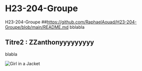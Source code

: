 # H23-204-Groupe
H23-204-Groupe
##https://github.com/RaphaelAouad/H23-204-Groupe/blob/main/README.md
bblabla

## Titre2 : ZZanthonyyyyyyyyy
blabla

<img src = "https://www.google.com/imgres?imgurl=https%3A%2F%2Fc8.alamy.com%2Fcomp%2FD5MHE1%2Fthomson-twins-uk-pop-group-with-tom-bailey-about-1982-pho9to-stephen-D5MHE1.jpg&imgrefurl=https%3A%2F%2Fwww.alamy.com%2Fstock-photo-thomson-twins-uk-pop-group-with-tom-bailey-about-1982-pho9to-stephen-55157145.html&tbnid=KYvwfK0lHqFrcM&vet=12ahUKEwjoupXUs978AhWHn3IEHYWRAeQQMygAegQIARA-..i&docid=AUmttNAX2X2klM&w=1300&h=1081&itg=1&q=pho9to&ved=2ahUKEwjoupXUs978AhWHn3IEHYWRAeQQMygAegQIARA-" alt="Girl in a Jacket">









